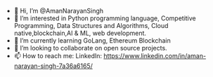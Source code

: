 - 👋 Hi, I’m @AmanNarayanSingh
- 👀 I’m interested in Python programming language, Competitive Programming, Data Structures and Algorithms, Cloud native,blockchain,AI & ML, web development.
- 🌱 I’m currently learning GoLang, Ethereum Blockchain
- 💞️ I’m looking to collaborate on open source projects.
- 📫 How to reach me: LinkedIn: https://www.linkedin.com/in/aman-narayan-singh-7a36a6165/

<!---
AmanNarayanSingh/AmanNarayanSingh is a ✨ special ✨ repository because its `README.md` (this file) appears on your GitHub profile.
You can click the Preview link to take a look at your changes.
--->
